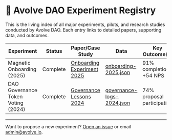 # 🧪 Avolve DAO Experiment Registry

This is the living index of all major experiments, pilots, and research studies conducted by Avolve DAO. Each entry links to detailed papers, supporting data, and outcomes.

| Experiment                        | Status    | Paper/Case Study                                     | Data                              | Key Outcome(s)                 |
|------------------------------------|-----------|------------------------------------------------------|------------------------------------|-------------------------------|
| Magnetic Onboarding (2025)         | Complete  | [Onboarding Experiment 2025](./onboarding-experiment-2025.md) | [onboarding-2025.json](../data/onboarding-2025.json) | 91% completion, +54 NPS         |
| DAO Governance Token Voting (2024) | Complete  | [Governance Lessons 2024](./governance-lessons-2024.md)       | [governance-logs-2024.json](../data/governance-logs-2024.json) | 74% proposal participation      |

---

Want to propose a new experiment? [Open an issue](https://github.com/avolve-dao/avolve.io/issues/new/choose) or email [admin@avolve.io](mailto:admin@avolve.io).
